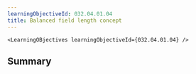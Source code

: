 ```yaml
---
learningObjectiveId: 032.04.01.04
title: Balanced field length concept
---
```


```tsx eval
<LearningOBjectives learningObjectiveId={032.04.01.04} />
```

## Summary

